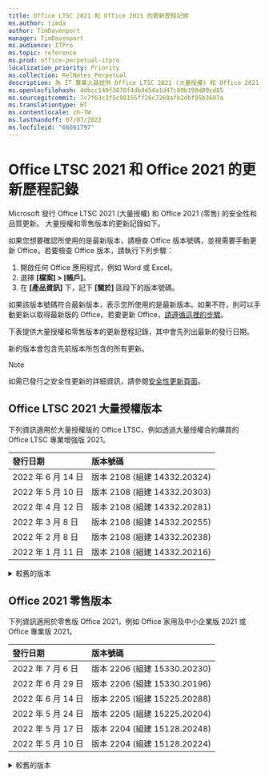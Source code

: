 ```yaml
---
title: Office LTSC 2021 和 Office 2021 的更新歷程記錄
ms.author: timda
author: TimDavenport
manager: TimDavenport
ms.audience: ITPro
ms.topic: reference
ms.prod: office-perpetual-itpro
localization_priority: Priority
ms.collection: RelNotes_Perpetual
description: 為 IT 專業人員提供 Office LTSC 2021 (大量授權) 和 Office 2021 (零售) 永久版本的更新歷程記錄。
ms.openlocfilehash: 4dbcc149f3878f4db4d54a1d47c89b199d09cd85
ms.sourcegitcommit: 7c7f63c3f5c98155ff26c7269afb2dbf95b3607a
ms.translationtype: HT
ms.contentlocale: zh-TW
ms.lasthandoff: 07/07/2022
ms.locfileid: "66661797"
---
```

# <a name="update-history-for-office-ltsc-2021-and-office-2021"></a>Office LTSC 2021 和 Office 2021 的更新歷程記錄

Microsoft 發行 Office LTSC 2021 (大量授權) 和 Office 2021 (零售) 的安全性和品質更新。 大量授權和零售版本的更新記錄如下。

如果您想要確認所使用的是最新版本，請檢查 Office 版本號碼，並視需要手動更新 Office。若要檢查 Office 版本，請執行下列步驟：

  1.    開啟任何 Office 應用程式，例如 Word 或 Excel。
  2.    選擇 **[檔案] > [帳戶]**。
  3.    在 **[產品資訊]** 下，記下 **[關於]** 區段下的版本號碼。

如果該版本號碼符合最新版本，表示您所使用的是最新版本。如果不符，則可以手動更新以取得最新版的 Office。若要更新 Office，[請遵循這裡的步驟](https://support.office.com/article/2ab296f3-7f03-43a2-8e50-46de917611c5)。


下表提供大量授權和零售版本的更新歷程記錄，其中會先列出最新的發行日期。

新的版本會包含先前版本所包含的所有更新。
  
> [!NOTE]
> 如需已發行之安全性更新的詳細資訊，請參閱[安全性更新頁面](./microsoft365-apps-security-updates.md)。
  
## <a name="volume-licensed-versions-of-office-ltsc-2021"></a>Office LTSC 2021 大量授權版本
下列資訊適用於大量授權版的 Office LTSC，例如透過大量授權合約購買的 Office LTSC 專業增強版 2021。

[//]: # (DO NOT REMOVE VL TABLE START)

|**發行日期**|**版本號碼**|
|:-----|:-----|
|2022 年 6 月 14 日|版本 2108 (組建 14332.20324)|
|2022 年 5 月 10 日|版本 2108 (組建 14332.20303)|
|2022 年 4 月 12 日|版本 2108 (組建 14332.20281)|
|2022 年 3 月 8 日|版本 2108 (組建 14332.20255)|
|2022 年 2 月 8 日|版本 2108 (組建 14332.20238)|
|2022 年 1 月 11 日|版本 2108 (組建 14332.20216)|

[//]: # (DO NOT REMOVE VL TABLE END)

<details>
<summary>較舊的版本</summary>

[//]: # (DO NOT REMOVE VL OLD TABLE START)


|**發行日期**|**版本號碼**|
|:-----|:-----|
|2021 年 12 月 14 日|版本 2108 (組建 14332.20204)|
|2021 年 11 月 9 日|版本 2108 (組建 14332.20176)|
|2021 年 10 月 12 日|版本 2108 (組建 14332.20145)|


[//]: # (DO NOT REMOVE VL OLD TABLE END)

</details>

## <a name="retail-versions-of-office-2021"></a>Office 2021 零售版本
下列資訊適用於零售版 Office 2021，例如 Office 家用及中小企業版 2021 或 Office 專業版 2021。


[//]: # (DO NOT REMOVE RETAIL TABLE START)


|**發行日期**|**版本號碼**|
|:-----|:-----|
|2022 年 7 月 6 日|版本 2206 (組建 15330.20230)|
|2022 年 6 月 29 日|版本 2206 (組建 15330.20196)|
|2022 年 6 月 14 日|版本 2205 (組建 15225.20288)|
|2022 年 5 月 24 日|版本 2205 (組建 15225.20204)|
|2022 年 5 月 17 日|版本 2204 (組建 15128.20248)|
|2022 年 5 月 10 日|版本 2204 (組建 15128.20224)|


[//]: # (DO NOT REMOVE RETAIL TABLE END)

<details>
<summary>較舊的版本</summary>


[//]: # (DO NOT REMOVE RETAIL OLD TABLE START)


|**發行日期**|**版本號碼**|
|:-----|:-----|
|2022 年 4 月 26 日|版本 2204 (組建 15128.20178)|
|2022 年 4 月 20 日|版本 2203 (組建 15028.20228)|
|2022 年 4 月 12 日|版本 2203 (組建 15028.20204)|
|2022 年 3 月 30 日|版本 2203 (組建 15028.20160)|
|2022 年 3 月 8 日|版本 2202 (組建 14931.20132)|
|2022 年 2 月 28 日|版本 2202 (組建 14931.20120)|
|2022 年 2 月 16 日|版本 2201 (組建 14827.20198)|
|2022 年 2 月 8 日|版本 2201 (組建 14827.20192)|
|2022 年 1 月 26 日|版本 2201 (組建 14827.20158)|
|2022 年 1 月 12 日|版本 2112 (組建 14729.20260)|
|2022 年 1 月 11 日|版本 2112 (組建 14729.20248)|
|2022 年 1 月 4 日|版本 2112 (組建 14729.20194)|
|2021 年 12 月 16 日|版本 2111 (組建 14701.20262)|
|2021 年 12 月 14 日|版本 2111 (組建 14701.20248)|
|2021 年 12 月 3 日|版本 2111 (組建 14701.20226)|
|2021 年 11 月 30 日|版本 2110 (組建 14527.20312)|
|2021 年 11 月 9 日|版本 2110 (組建 14527.20276)|
|2021 年 10 月 28 日|版本 2110 (組建 14527.20234)|
|2021 年 10 月 25 日|版本 2110 (組建 14527.20226)|
|2021 年 10 月 14 日|版本 2109 (組建 14430.20306)|
|2021 年 10 月 12 日|版本 2109 (組建 14430.20298)|
|2021 年 10 月 6 日|版本 2109 (組建 14430.20270)|


[//]: # (DO NOT REMOVE RETAIL OLD TABLE END)

</details>
